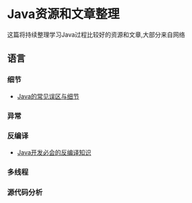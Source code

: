 # Java资源和文章整理
这篇将持续整理学习Java过程比较好的资源和文章,大部分来自网络

## 语言

### 细节
* [Java的常见误区与细节](http://mp.weixin.qq.com/s/NTCLL_sS_nTrJAXv3HEQ3w)

### 异常


### 反编译
* [Java开发必会的反编译知识](http://mp.weixin.qq.com/s/pb4XVcVDOIbSdX6o-dBm9A)

### 多线程

### 源代码分析

